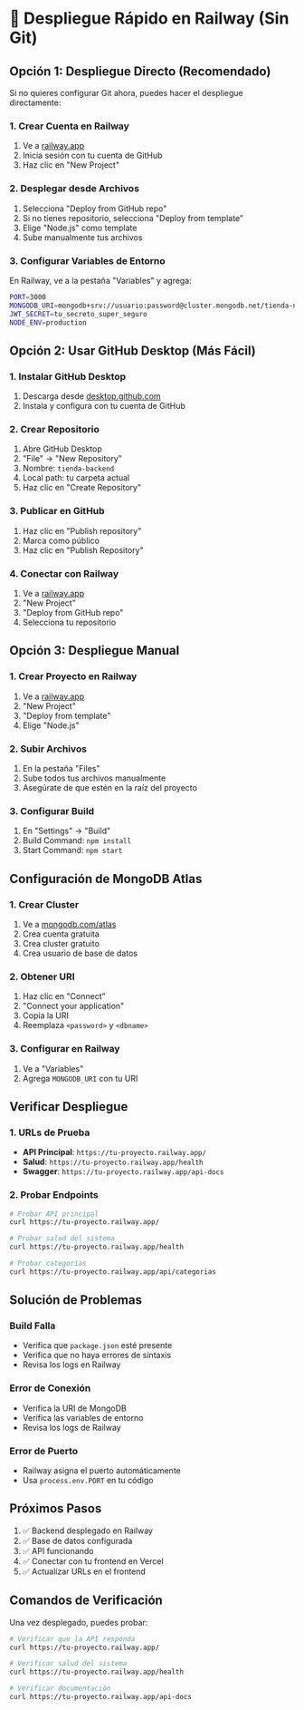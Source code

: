 # 🚀 Despliegue Rápido en Railway (Sin Git)

## Opción 1: Despliegue Directo (Recomendado)

Si no quieres configurar Git ahora, puedes hacer el despliegue directamente:

### 1. Crear Cuenta en Railway
1. Ve a [railway.app](https://railway.app)
2. Inicia sesión con tu cuenta de GitHub
3. Haz clic en "New Project"

### 2. Desplegar desde Archivos
1. Selecciona "Deploy from GitHub repo"
2. Si no tienes repositorio, selecciona "Deploy from template"
3. Elige "Node.js" como template
4. Sube manualmente tus archivos

### 3. Configurar Variables de Entorno
En Railway, ve a la pestaña "Variables" y agrega:
```bash
PORT=3000
MONGODB_URI=mongodb+srv://usuario:password@cluster.mongodb.net/tienda-navideña
JWT_SECRET=tu_secreto_super_seguro
NODE_ENV=production
```

## Opción 2: Usar GitHub Desktop (Más Fácil)

### 1. Instalar GitHub Desktop
1. Descarga desde [desktop.github.com](https://desktop.github.com)
2. Instala y configura con tu cuenta de GitHub

### 2. Crear Repositorio
1. Abre GitHub Desktop
2. "File" → "New Repository"
3. Nombre: `tienda-backend`
4. Local path: tu carpeta actual
5. Haz clic en "Create Repository"

### 3. Publicar en GitHub
1. Haz clic en "Publish repository"
2. Marca como público
3. Haz clic en "Publish Repository"

### 4. Conectar con Railway
1. Ve a [railway.app](https://railway.app)
2. "New Project"
3. "Deploy from GitHub repo"
4. Selecciona tu repositorio

## Opción 3: Despliegue Manual

### 1. Crear Proyecto en Railway
1. Ve a [railway.app](https://railway.app)
2. "New Project"
3. "Deploy from template"
4. Elige "Node.js"

### 2. Subir Archivos
1. En la pestaña "Files"
2. Sube todos tus archivos manualmente
3. Asegúrate de que estén en la raíz del proyecto

### 3. Configurar Build
1. En "Settings" → "Build"
2. Build Command: `npm install`
3. Start Command: `npm start`

## Configuración de MongoDB Atlas

### 1. Crear Cluster
1. Ve a [mongodb.com/atlas](https://mongodb.com/atlas)
2. Crea cuenta gratuita
3. Crea cluster gratuito
4. Crea usuario de base de datos

### 2. Obtener URI
1. Haz clic en "Connect"
2. "Connect your application"
3. Copia la URI
4. Reemplaza `<password>` y `<dbname>`

### 3. Configurar en Railway
1. Ve a "Variables"
2. Agrega `MONGODB_URI` con tu URI

## Verificar Despliegue

### 1. URLs de Prueba
- **API Principal**: `https://tu-proyecto.railway.app/`
- **Salud**: `https://tu-proyecto.railway.app/health`
- **Swagger**: `https://tu-proyecto.railway.app/api-docs`

### 2. Probar Endpoints
```bash
# Probar API principal
curl https://tu-proyecto.railway.app/

# Probar salud del sistema
curl https://tu-proyecto.railway.app/health

# Probar categorías
curl https://tu-proyecto.railway.app/api/categorias
```

## Solución de Problemas

### Build Falla
- Verifica que `package.json` esté presente
- Verifica que no haya errores de sintaxis
- Revisa los logs en Railway

### Error de Conexión
- Verifica la URI de MongoDB
- Verifica las variables de entorno
- Revisa los logs de Railway

### Error de Puerto
- Railway asigna el puerto automáticamente
- Usa `process.env.PORT` en tu código

## Próximos Pasos

1. ✅ Backend desplegado en Railway
2. ✅ Base de datos configurada
3. ✅ API funcionando
4. ✅ Conectar con tu frontend en Vercel
5. ✅ Actualizar URLs en el frontend

## Comandos de Verificación

Una vez desplegado, puedes probar:
```bash
# Verificar que la API responda
curl https://tu-proyecto.railway.app/

# Verificar salud del sistema
curl https://tu-proyecto.railway.app/health

# Verificar documentación
curl https://tu-proyecto.railway.app/api-docs
```
